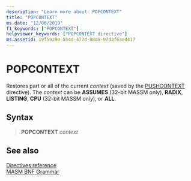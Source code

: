 ```yaml
---
description: "Learn more about: POPCONTEXT"
title: "POPCONTEXT"
ms.date: "12/06/2019"
f1_keywords: ["POPCONTEXT"]
helpviewer_keywords: ["POPCONTEXT directive"]
ms.assetid: 19f59290-a54d-477d-88d8-97d3f63ed417
---
```

# POPCONTEXT

Restores part or all of the current *context* (saved by the [PUSHCONTEXT](pushcontext.md) directive). The *context* can be **ASSUMES** (32-bit MASSM only), **RADIX**, **LISTING**, **CPU** (32-bit MASSM only), or **ALL**.

## Syntax

> **POPCONTEXT** *context*

## See also

[Directives reference](directives-reference.md)\
[MASM BNF Grammar](masm-bnf-grammar.md)

